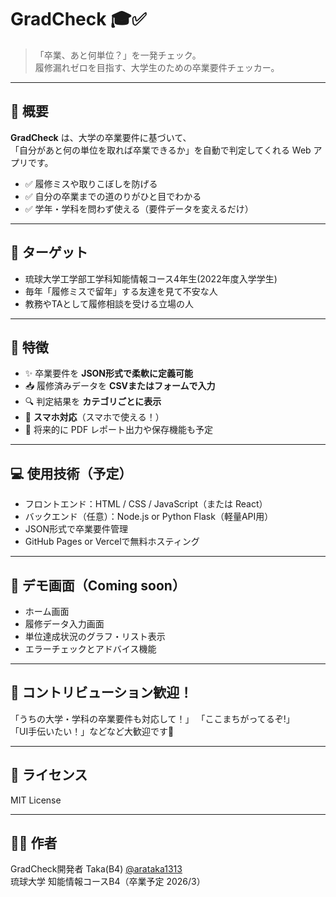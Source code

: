 # GradCheck 🎓✅

> 「卒業、あと何単位？」を一発チェック。  
> 履修漏れゼロを目指す、大学生のための卒業要件チェッカー。

---

## 📌 概要

**GradCheck** は、大学の卒業要件に基づいて、  
「自分があと何の単位を取れば卒業できるか」を自動で判定してくれる Web アプリです。

- ✅ 履修ミスや取りこぼしを防げる
- ✅ 自分の卒業までの道のりがひと目でわかる
- ✅ 学年・学科を問わず使える（要件データを変えるだけ）

---

## 🎯 ターゲット

- 琉球大学工学部工学科知能情報コース4年生(2022年度入学学生)
- 毎年「履修ミスで留年」する友達を見て不安な人
- 教務やTAとして履修相談を受ける立場の人

---

## 🧩 特徴

- ✨ 卒業要件を **JSON形式で柔軟に定義可能**
- 📥 履修済みデータを **CSVまたはフォームで入力**
- 🔍 判定結果を **カテゴリごとに表示**
- 📱 **スマホ対応**（スマホで使える！）
- 📄 将来的に PDF レポート出力や保存機能も予定

---

## 💻 使用技術（予定）

- フロントエンド：HTML / CSS / JavaScript（または React）
- バックエンド（任意）：Node.js or Python Flask（軽量API用）
- JSON形式で卒業要件管理
- GitHub Pages or Vercelで無料ホスティング

---

## 🧪 デモ画面（Coming soon）

- ホーム画面
- 履修データ入力画面
- 単位達成状況のグラフ・リスト表示
- エラーチェックとアドバイス機能

---

## 🙌 コントリビューション歓迎！

「うちの大学・学科の卒業要件も対応して！」
「ここまちがってるぞ!」  
「UI手伝いたい！」などなど大歓迎です🎉  

---

## 📄 ライセンス

MIT License

---

## 👨‍💻 作者

GradCheck開発者  Taka(B4)
[@arataka1313](https://github.com/arataka1313)  
琉球大学 知能情報コースB4（卒業予定 2026/3）